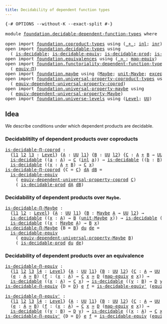 ```yaml
---
title: Decidability of dependent function types
---
```


<pre class="Agda"><a id="66" class="Symbol">{-#</a> <a id="70" class="Keyword">OPTIONS</a> <a id="78" class="Pragma">--without-K</a> <a id="90" class="Pragma">--exact-split</a> <a id="104" class="Symbol">#-}</a>

<a id="109" class="Keyword">module</a> <a id="116" href="foundation.decidable-dependent-function-types.html" class="Module">foundation.decidable-dependent-function-types</a> <a id="162" class="Keyword">where</a>

<a id="169" class="Keyword">open</a> <a id="174" class="Keyword">import</a> <a id="181" href="foundation.coproduct-types.html" class="Module">foundation.coproduct-types</a> <a id="208" class="Keyword">using</a> <a id="214" class="Symbol">(</a><a id="215" href="foundation.coproduct-types.html#1181" class="Datatype Operator">_+_</a><a id="218" class="Symbol">;</a> <a id="220" href="foundation.coproduct-types.html#1249" class="InductiveConstructor">inl</a><a id="223" class="Symbol">;</a> <a id="225" href="foundation.coproduct-types.html#1267" class="InductiveConstructor">inr</a><a id="228" class="Symbol">)</a>
<a id="230" class="Keyword">open</a> <a id="235" class="Keyword">import</a> <a id="242" href="foundation.decidable-types.html" class="Module">foundation.decidable-types</a> <a id="269" class="Keyword">using</a>
  <a id="277" class="Symbol">(</a> <a id="279" href="foundation.decidable-types.html#1915" class="Function">is-decidable</a><a id="291" class="Symbol">;</a> <a id="293" href="foundation.decidable-types.html#5692" class="Function">is-decidable-equiv</a><a id="311" class="Symbol">;</a> <a id="313" href="foundation.decidable-types.html#3314" class="Function">is-decidable-prod</a><a id="330" class="Symbol">;</a> <a id="332" href="foundation.decidable-types.html#5838" class="Function">is-decidable-equiv&#39;</a><a id="351" class="Symbol">)</a>
<a id="353" class="Keyword">open</a> <a id="358" class="Keyword">import</a> <a id="365" href="foundation.equivalences.html" class="Module">foundation.equivalences</a> <a id="389" class="Keyword">using</a> <a id="395" class="Symbol">(</a><a id="396" href="foundation-core.equivalences.html#1621" class="Function Operator">_≃_</a><a id="399" class="Symbol">;</a> <a id="401" href="foundation-core.equivalences.html#1821" class="Function">map-equiv</a><a id="410" class="Symbol">)</a>
<a id="412" class="Keyword">open</a> <a id="417" class="Keyword">import</a> <a id="424" href="foundation.functoriality-dependent-function-types.html" class="Module">foundation.functoriality-dependent-function-types</a> <a id="474" class="Keyword">using</a>
  <a id="482" class="Symbol">(</a> <a id="484" href="foundation.functoriality-dependent-function-types.html#4404" class="Function">equiv-Π</a><a id="491" class="Symbol">)</a>
<a id="493" class="Keyword">open</a> <a id="498" class="Keyword">import</a> <a id="505" href="foundation.maybe.html" class="Module">foundation.maybe</a> <a id="522" class="Keyword">using</a> <a id="528" class="Symbol">(</a><a id="529" href="foundation.maybe.html#1460" class="Function">Maybe</a><a id="534" class="Symbol">;</a> <a id="536" href="foundation.maybe.html#1514" class="Function">unit-Maybe</a><a id="546" class="Symbol">;</a> <a id="548" href="foundation.maybe.html#1582" class="Function">exception-Maybe</a><a id="563" class="Symbol">)</a>
<a id="565" class="Keyword">open</a> <a id="570" class="Keyword">import</a> <a id="577" href="foundation.universal-property-coproduct-types.html" class="Module">foundation.universal-property-coproduct-types</a> <a id="623" class="Keyword">using</a>
  <a id="631" class="Symbol">(</a> <a id="633" href="foundation.universal-property-coproduct-types.html#1627" class="Function">equiv-dependent-universal-property-coprod</a><a id="674" class="Symbol">)</a>
<a id="676" class="Keyword">open</a> <a id="681" class="Keyword">import</a> <a id="688" href="foundation.universal-property-maybe.html" class="Module">foundation.universal-property-maybe</a> <a id="724" class="Keyword">using</a>
  <a id="732" class="Symbol">(</a> <a id="734" href="foundation.universal-property-maybe.html#1970" class="Function">equiv-dependent-universal-property-Maybe</a><a id="774" class="Symbol">)</a>
<a id="776" class="Keyword">open</a> <a id="781" class="Keyword">import</a> <a id="788" href="foundation.universe-levels.html" class="Module">foundation.universe-levels</a> <a id="815" class="Keyword">using</a> <a id="821" class="Symbol">(</a><a id="822" href="Agda.Primitive.html#597" class="Postulate">Level</a><a id="827" class="Symbol">;</a> <a id="829" href="foundation-core.universe-levels.html#235" class="Primitive">UU</a><a id="831" class="Symbol">)</a>
</pre>
## Idea

We describe conditions under which dependent products are decidable.

### Decidablitilty of dependent products over coproducts

<pre class="Agda"><a id="is-decidable-Π-coprod"></a><a id="983" href="foundation.decidable-dependent-function-types.html#983" class="Function">is-decidable-Π-coprod</a> <a id="1005" class="Symbol">:</a>
  <a id="1009" class="Symbol">{</a><a id="1010" href="foundation.decidable-dependent-function-types.html#1010" class="Bound">l1</a> <a id="1013" href="foundation.decidable-dependent-function-types.html#1013" class="Bound">l2</a> <a id="1016" href="foundation.decidable-dependent-function-types.html#1016" class="Bound">l3</a> <a id="1019" class="Symbol">:</a> <a id="1021" href="Agda.Primitive.html#597" class="Postulate">Level</a><a id="1026" class="Symbol">}</a> <a id="1028" class="Symbol">{</a><a id="1029" href="foundation.decidable-dependent-function-types.html#1029" class="Bound">A</a> <a id="1031" class="Symbol">:</a> <a id="1033" href="foundation-core.universe-levels.html#235" class="Primitive">UU</a> <a id="1036" href="foundation.decidable-dependent-function-types.html#1010" class="Bound">l1</a><a id="1038" class="Symbol">}</a> <a id="1040" class="Symbol">{</a><a id="1041" href="foundation.decidable-dependent-function-types.html#1041" class="Bound">B</a> <a id="1043" class="Symbol">:</a> <a id="1045" href="foundation-core.universe-levels.html#235" class="Primitive">UU</a> <a id="1048" href="foundation.decidable-dependent-function-types.html#1013" class="Bound">l2</a><a id="1050" class="Symbol">}</a> <a id="1052" class="Symbol">{</a><a id="1053" href="foundation.decidable-dependent-function-types.html#1053" class="Bound">C</a> <a id="1055" class="Symbol">:</a> <a id="1057" href="foundation.decidable-dependent-function-types.html#1029" class="Bound">A</a> <a id="1059" href="foundation.coproduct-types.html#1181" class="Datatype Operator">+</a> <a id="1061" href="foundation.decidable-dependent-function-types.html#1041" class="Bound">B</a> <a id="1063" class="Symbol">→</a> <a id="1065" href="foundation-core.universe-levels.html#235" class="Primitive">UU</a> <a id="1068" href="foundation.decidable-dependent-function-types.html#1016" class="Bound">l3</a><a id="1070" class="Symbol">}</a> <a id="1072" class="Symbol">→</a>
  <a id="1076" href="foundation.decidable-types.html#1915" class="Function">is-decidable</a> <a id="1089" class="Symbol">((</a><a id="1091" href="foundation.decidable-dependent-function-types.html#1091" class="Bound">a</a> <a id="1093" class="Symbol">:</a> <a id="1095" href="foundation.decidable-dependent-function-types.html#1029" class="Bound">A</a><a id="1096" class="Symbol">)</a> <a id="1098" class="Symbol">→</a> <a id="1100" href="foundation.decidable-dependent-function-types.html#1053" class="Bound">C</a> <a id="1102" class="Symbol">(</a><a id="1103" href="foundation.coproduct-types.html#1249" class="InductiveConstructor">inl</a> <a id="1107" href="foundation.decidable-dependent-function-types.html#1091" class="Bound">a</a><a id="1108" class="Symbol">))</a> <a id="1111" class="Symbol">→</a> <a id="1113" href="foundation.decidable-types.html#1915" class="Function">is-decidable</a> <a id="1126" class="Symbol">((</a><a id="1128" href="foundation.decidable-dependent-function-types.html#1128" class="Bound">b</a> <a id="1130" class="Symbol">:</a> <a id="1132" href="foundation.decidable-dependent-function-types.html#1041" class="Bound">B</a><a id="1133" class="Symbol">)</a> <a id="1135" class="Symbol">→</a> <a id="1137" href="foundation.decidable-dependent-function-types.html#1053" class="Bound">C</a> <a id="1139" class="Symbol">(</a><a id="1140" href="foundation.coproduct-types.html#1267" class="InductiveConstructor">inr</a> <a id="1144" href="foundation.decidable-dependent-function-types.html#1128" class="Bound">b</a><a id="1145" class="Symbol">))</a> <a id="1148" class="Symbol">→</a>
  <a id="1152" href="foundation.decidable-types.html#1915" class="Function">is-decidable</a> <a id="1165" class="Symbol">((</a><a id="1167" href="foundation.decidable-dependent-function-types.html#1167" class="Bound">x</a> <a id="1169" class="Symbol">:</a> <a id="1171" href="foundation.decidable-dependent-function-types.html#1029" class="Bound">A</a> <a id="1173" href="foundation.coproduct-types.html#1181" class="Datatype Operator">+</a> <a id="1175" href="foundation.decidable-dependent-function-types.html#1041" class="Bound">B</a><a id="1176" class="Symbol">)</a> <a id="1178" class="Symbol">→</a> <a id="1180" href="foundation.decidable-dependent-function-types.html#1053" class="Bound">C</a> <a id="1182" href="foundation.decidable-dependent-function-types.html#1167" class="Bound">x</a><a id="1183" class="Symbol">)</a>
<a id="1185" href="foundation.decidable-dependent-function-types.html#983" class="Function">is-decidable-Π-coprod</a> <a id="1207" class="Symbol">{</a><a id="1208" class="Argument">C</a> <a id="1210" class="Symbol">=</a> <a id="1212" href="foundation.decidable-dependent-function-types.html#1212" class="Bound">C</a><a id="1213" class="Symbol">}</a> <a id="1215" href="foundation.decidable-dependent-function-types.html#1215" class="Bound">dA</a> <a id="1218" href="foundation.decidable-dependent-function-types.html#1218" class="Bound">dB</a> <a id="1221" class="Symbol">=</a>
  <a id="1225" href="foundation.decidable-types.html#5692" class="Function">is-decidable-equiv</a>
    <a id="1248" class="Symbol">(</a> <a id="1250" href="foundation.universal-property-coproduct-types.html#1627" class="Function">equiv-dependent-universal-property-coprod</a> <a id="1292" href="foundation.decidable-dependent-function-types.html#1212" class="Bound">C</a><a id="1293" class="Symbol">)</a>
    <a id="1299" class="Symbol">(</a> <a id="1301" href="foundation.decidable-types.html#3314" class="Function">is-decidable-prod</a> <a id="1319" href="foundation.decidable-dependent-function-types.html#1215" class="Bound">dA</a> <a id="1322" href="foundation.decidable-dependent-function-types.html#1218" class="Bound">dB</a><a id="1324" class="Symbol">)</a>
</pre>
### Decidability of dependent products over `Maybe`.

<pre class="Agda"><a id="is-decidable-Π-Maybe"></a><a id="1393" href="foundation.decidable-dependent-function-types.html#1393" class="Function">is-decidable-Π-Maybe</a> <a id="1414" class="Symbol">:</a>
  <a id="1418" class="Symbol">{</a><a id="1419" href="foundation.decidable-dependent-function-types.html#1419" class="Bound">l1</a> <a id="1422" href="foundation.decidable-dependent-function-types.html#1422" class="Bound">l2</a> <a id="1425" class="Symbol">:</a> <a id="1427" href="Agda.Primitive.html#597" class="Postulate">Level</a><a id="1432" class="Symbol">}</a> <a id="1434" class="Symbol">{</a><a id="1435" href="foundation.decidable-dependent-function-types.html#1435" class="Bound">A</a> <a id="1437" class="Symbol">:</a> <a id="1439" href="foundation-core.universe-levels.html#235" class="Primitive">UU</a> <a id="1442" href="foundation.decidable-dependent-function-types.html#1419" class="Bound">l1</a><a id="1444" class="Symbol">}</a> <a id="1446" class="Symbol">{</a><a id="1447" href="foundation.decidable-dependent-function-types.html#1447" class="Bound">B</a> <a id="1449" class="Symbol">:</a> <a id="1451" href="foundation.maybe.html#1460" class="Function">Maybe</a> <a id="1457" href="foundation.decidable-dependent-function-types.html#1435" class="Bound">A</a> <a id="1459" class="Symbol">→</a> <a id="1461" href="foundation-core.universe-levels.html#235" class="Primitive">UU</a> <a id="1464" href="foundation.decidable-dependent-function-types.html#1422" class="Bound">l2</a><a id="1466" class="Symbol">}</a> <a id="1468" class="Symbol">→</a>
  <a id="1472" href="foundation.decidable-types.html#1915" class="Function">is-decidable</a> <a id="1485" class="Symbol">((</a><a id="1487" href="foundation.decidable-dependent-function-types.html#1487" class="Bound">x</a> <a id="1489" class="Symbol">:</a> <a id="1491" href="foundation.decidable-dependent-function-types.html#1435" class="Bound">A</a><a id="1492" class="Symbol">)</a> <a id="1494" class="Symbol">→</a> <a id="1496" href="foundation.decidable-dependent-function-types.html#1447" class="Bound">B</a> <a id="1498" class="Symbol">(</a><a id="1499" href="foundation.maybe.html#1514" class="Function">unit-Maybe</a> <a id="1510" href="foundation.decidable-dependent-function-types.html#1487" class="Bound">x</a><a id="1511" class="Symbol">))</a> <a id="1514" class="Symbol">→</a> <a id="1516" href="foundation.decidable-types.html#1915" class="Function">is-decidable</a> <a id="1529" class="Symbol">(</a><a id="1530" href="foundation.decidable-dependent-function-types.html#1447" class="Bound">B</a> <a id="1532" href="foundation.maybe.html#1582" class="Function">exception-Maybe</a><a id="1547" class="Symbol">)</a> <a id="1549" class="Symbol">→</a>
  <a id="1553" href="foundation.decidable-types.html#1915" class="Function">is-decidable</a> <a id="1566" class="Symbol">((</a><a id="1568" href="foundation.decidable-dependent-function-types.html#1568" class="Bound">x</a> <a id="1570" class="Symbol">:</a> <a id="1572" href="foundation.maybe.html#1460" class="Function">Maybe</a> <a id="1578" href="foundation.decidable-dependent-function-types.html#1435" class="Bound">A</a><a id="1579" class="Symbol">)</a> <a id="1581" class="Symbol">→</a> <a id="1583" href="foundation.decidable-dependent-function-types.html#1447" class="Bound">B</a> <a id="1585" href="foundation.decidable-dependent-function-types.html#1568" class="Bound">x</a><a id="1586" class="Symbol">)</a>
<a id="1588" href="foundation.decidable-dependent-function-types.html#1393" class="Function">is-decidable-Π-Maybe</a> <a id="1609" class="Symbol">{</a><a id="1610" class="Argument">B</a> <a id="1612" class="Symbol">=</a> <a id="1614" href="foundation.decidable-dependent-function-types.html#1614" class="Bound">B</a><a id="1615" class="Symbol">}</a> <a id="1617" href="foundation.decidable-dependent-function-types.html#1617" class="Bound">du</a> <a id="1620" href="foundation.decidable-dependent-function-types.html#1620" class="Bound">de</a> <a id="1623" class="Symbol">=</a>
  <a id="1627" href="foundation.decidable-types.html#5692" class="Function">is-decidable-equiv</a>
    <a id="1650" class="Symbol">(</a> <a id="1652" href="foundation.universal-property-maybe.html#1970" class="Function">equiv-dependent-universal-property-Maybe</a> <a id="1693" href="foundation.decidable-dependent-function-types.html#1614" class="Bound">B</a><a id="1694" class="Symbol">)</a>
    <a id="1700" class="Symbol">(</a> <a id="1702" href="foundation.decidable-types.html#3314" class="Function">is-decidable-prod</a> <a id="1720" href="foundation.decidable-dependent-function-types.html#1617" class="Bound">du</a> <a id="1723" href="foundation.decidable-dependent-function-types.html#1620" class="Bound">de</a><a id="1725" class="Symbol">)</a>
</pre>
### Decidability of dependent products over an equivalence

<pre class="Agda"><a id="is-decidable-Π-equiv"></a><a id="1800" href="foundation.decidable-dependent-function-types.html#1800" class="Function">is-decidable-Π-equiv</a> <a id="1821" class="Symbol">:</a>
  <a id="1825" class="Symbol">{</a><a id="1826" href="foundation.decidable-dependent-function-types.html#1826" class="Bound">l1</a> <a id="1829" href="foundation.decidable-dependent-function-types.html#1829" class="Bound">l2</a> <a id="1832" href="foundation.decidable-dependent-function-types.html#1832" class="Bound">l3</a> <a id="1835" href="foundation.decidable-dependent-function-types.html#1835" class="Bound">l4</a> <a id="1838" class="Symbol">:</a> <a id="1840" href="Agda.Primitive.html#597" class="Postulate">Level</a><a id="1845" class="Symbol">}</a> <a id="1847" class="Symbol">{</a><a id="1848" href="foundation.decidable-dependent-function-types.html#1848" class="Bound">A</a> <a id="1850" class="Symbol">:</a> <a id="1852" href="foundation-core.universe-levels.html#235" class="Primitive">UU</a> <a id="1855" href="foundation.decidable-dependent-function-types.html#1826" class="Bound">l1</a><a id="1857" class="Symbol">}</a> <a id="1859" class="Symbol">{</a><a id="1860" href="foundation.decidable-dependent-function-types.html#1860" class="Bound">B</a> <a id="1862" class="Symbol">:</a> <a id="1864" href="foundation-core.universe-levels.html#235" class="Primitive">UU</a> <a id="1867" href="foundation.decidable-dependent-function-types.html#1829" class="Bound">l2</a><a id="1869" class="Symbol">}</a> <a id="1871" class="Symbol">{</a><a id="1872" href="foundation.decidable-dependent-function-types.html#1872" class="Bound">C</a> <a id="1874" class="Symbol">:</a> <a id="1876" href="foundation.decidable-dependent-function-types.html#1848" class="Bound">A</a> <a id="1878" class="Symbol">→</a> <a id="1880" href="foundation-core.universe-levels.html#235" class="Primitive">UU</a> <a id="1883" href="foundation.decidable-dependent-function-types.html#1832" class="Bound">l3</a><a id="1885" class="Symbol">}</a> <a id="1887" class="Symbol">{</a><a id="1888" href="foundation.decidable-dependent-function-types.html#1888" class="Bound">D</a> <a id="1890" class="Symbol">:</a> <a id="1892" href="foundation.decidable-dependent-function-types.html#1860" class="Bound">B</a> <a id="1894" class="Symbol">→</a> <a id="1896" href="foundation-core.universe-levels.html#235" class="Primitive">UU</a> <a id="1899" href="foundation.decidable-dependent-function-types.html#1835" class="Bound">l4</a><a id="1901" class="Symbol">}</a>
  <a id="1905" class="Symbol">(</a><a id="1906" href="foundation.decidable-dependent-function-types.html#1906" class="Bound">e</a> <a id="1908" class="Symbol">:</a> <a id="1910" href="foundation.decidable-dependent-function-types.html#1848" class="Bound">A</a> <a id="1912" href="foundation-core.equivalences.html#1621" class="Function Operator">≃</a> <a id="1914" href="foundation.decidable-dependent-function-types.html#1860" class="Bound">B</a><a id="1915" class="Symbol">)</a> <a id="1917" class="Symbol">(</a><a id="1918" href="foundation.decidable-dependent-function-types.html#1918" class="Bound">f</a> <a id="1920" class="Symbol">:</a> <a id="1922" class="Symbol">(</a><a id="1923" href="foundation.decidable-dependent-function-types.html#1923" class="Bound">x</a> <a id="1925" class="Symbol">:</a> <a id="1927" href="foundation.decidable-dependent-function-types.html#1848" class="Bound">A</a><a id="1928" class="Symbol">)</a> <a id="1930" class="Symbol">→</a> <a id="1932" href="foundation.decidable-dependent-function-types.html#1872" class="Bound">C</a> <a id="1934" href="foundation.decidable-dependent-function-types.html#1923" class="Bound">x</a> <a id="1936" href="foundation-core.equivalences.html#1621" class="Function Operator">≃</a> <a id="1938" href="foundation.decidable-dependent-function-types.html#1888" class="Bound">D</a> <a id="1940" class="Symbol">(</a><a id="1941" href="foundation-core.equivalences.html#1821" class="Function">map-equiv</a> <a id="1951" href="foundation.decidable-dependent-function-types.html#1906" class="Bound">e</a> <a id="1953" href="foundation.decidable-dependent-function-types.html#1923" class="Bound">x</a><a id="1954" class="Symbol">))</a> <a id="1957" class="Symbol">→</a>
  <a id="1961" href="foundation.decidable-types.html#1915" class="Function">is-decidable</a> <a id="1974" class="Symbol">((</a><a id="1976" href="foundation.decidable-dependent-function-types.html#1976" class="Bound">x</a> <a id="1978" class="Symbol">:</a> <a id="1980" href="foundation.decidable-dependent-function-types.html#1848" class="Bound">A</a><a id="1981" class="Symbol">)</a> <a id="1983" class="Symbol">→</a> <a id="1985" href="foundation.decidable-dependent-function-types.html#1872" class="Bound">C</a> <a id="1987" href="foundation.decidable-dependent-function-types.html#1976" class="Bound">x</a><a id="1988" class="Symbol">)</a> <a id="1990" class="Symbol">→</a> <a id="1992" href="foundation.decidable-types.html#1915" class="Function">is-decidable</a> <a id="2005" class="Symbol">((</a><a id="2007" href="foundation.decidable-dependent-function-types.html#2007" class="Bound">y</a> <a id="2009" class="Symbol">:</a> <a id="2011" href="foundation.decidable-dependent-function-types.html#1860" class="Bound">B</a><a id="2012" class="Symbol">)</a> <a id="2014" class="Symbol">→</a> <a id="2016" href="foundation.decidable-dependent-function-types.html#1888" class="Bound">D</a> <a id="2018" href="foundation.decidable-dependent-function-types.html#2007" class="Bound">y</a><a id="2019" class="Symbol">)</a>
<a id="2021" href="foundation.decidable-dependent-function-types.html#1800" class="Function">is-decidable-Π-equiv</a> <a id="2042" class="Symbol">{</a><a id="2043" class="Argument">D</a> <a id="2045" class="Symbol">=</a> <a id="2047" href="foundation.decidable-dependent-function-types.html#2047" class="Bound">D</a><a id="2048" class="Symbol">}</a> <a id="2050" href="foundation.decidable-dependent-function-types.html#2050" class="Bound">e</a> <a id="2052" href="foundation.decidable-dependent-function-types.html#2052" class="Bound">f</a> <a id="2054" class="Symbol">=</a> <a id="2056" href="foundation.decidable-types.html#5838" class="Function">is-decidable-equiv&#39;</a> <a id="2076" class="Symbol">(</a><a id="2077" href="foundation.functoriality-dependent-function-types.html#4404" class="Function">equiv-Π</a> <a id="2085" href="foundation.decidable-dependent-function-types.html#2047" class="Bound">D</a> <a id="2087" href="foundation.decidable-dependent-function-types.html#2050" class="Bound">e</a> <a id="2089" href="foundation.decidable-dependent-function-types.html#2052" class="Bound">f</a><a id="2090" class="Symbol">)</a>

<a id="is-decidable-Π-equiv&#39;"></a><a id="2093" href="foundation.decidable-dependent-function-types.html#2093" class="Function">is-decidable-Π-equiv&#39;</a> <a id="2115" class="Symbol">:</a>
  <a id="2119" class="Symbol">{</a><a id="2120" href="foundation.decidable-dependent-function-types.html#2120" class="Bound">l1</a> <a id="2123" href="foundation.decidable-dependent-function-types.html#2123" class="Bound">l2</a> <a id="2126" href="foundation.decidable-dependent-function-types.html#2126" class="Bound">l3</a> <a id="2129" href="foundation.decidable-dependent-function-types.html#2129" class="Bound">l4</a> <a id="2132" class="Symbol">:</a> <a id="2134" href="Agda.Primitive.html#597" class="Postulate">Level</a><a id="2139" class="Symbol">}</a> <a id="2141" class="Symbol">{</a><a id="2142" href="foundation.decidable-dependent-function-types.html#2142" class="Bound">A</a> <a id="2144" class="Symbol">:</a> <a id="2146" href="foundation-core.universe-levels.html#235" class="Primitive">UU</a> <a id="2149" href="foundation.decidable-dependent-function-types.html#2120" class="Bound">l1</a><a id="2151" class="Symbol">}</a> <a id="2153" class="Symbol">{</a><a id="2154" href="foundation.decidable-dependent-function-types.html#2154" class="Bound">B</a> <a id="2156" class="Symbol">:</a> <a id="2158" href="foundation-core.universe-levels.html#235" class="Primitive">UU</a> <a id="2161" href="foundation.decidable-dependent-function-types.html#2123" class="Bound">l2</a><a id="2163" class="Symbol">}</a> <a id="2165" class="Symbol">{</a><a id="2166" href="foundation.decidable-dependent-function-types.html#2166" class="Bound">C</a> <a id="2168" class="Symbol">:</a> <a id="2170" href="foundation.decidable-dependent-function-types.html#2142" class="Bound">A</a> <a id="2172" class="Symbol">→</a> <a id="2174" href="foundation-core.universe-levels.html#235" class="Primitive">UU</a> <a id="2177" href="foundation.decidable-dependent-function-types.html#2126" class="Bound">l3</a><a id="2179" class="Symbol">}</a> <a id="2181" class="Symbol">{</a><a id="2182" href="foundation.decidable-dependent-function-types.html#2182" class="Bound">D</a> <a id="2184" class="Symbol">:</a> <a id="2186" href="foundation.decidable-dependent-function-types.html#2154" class="Bound">B</a> <a id="2188" class="Symbol">→</a> <a id="2190" href="foundation-core.universe-levels.html#235" class="Primitive">UU</a> <a id="2193" href="foundation.decidable-dependent-function-types.html#2129" class="Bound">l4</a><a id="2195" class="Symbol">}</a>
  <a id="2199" class="Symbol">(</a><a id="2200" href="foundation.decidable-dependent-function-types.html#2200" class="Bound">e</a> <a id="2202" class="Symbol">:</a> <a id="2204" href="foundation.decidable-dependent-function-types.html#2142" class="Bound">A</a> <a id="2206" href="foundation-core.equivalences.html#1621" class="Function Operator">≃</a> <a id="2208" href="foundation.decidable-dependent-function-types.html#2154" class="Bound">B</a><a id="2209" class="Symbol">)</a> <a id="2211" class="Symbol">(</a><a id="2212" href="foundation.decidable-dependent-function-types.html#2212" class="Bound">f</a> <a id="2214" class="Symbol">:</a> <a id="2216" class="Symbol">(</a><a id="2217" href="foundation.decidable-dependent-function-types.html#2217" class="Bound">x</a> <a id="2219" class="Symbol">:</a> <a id="2221" href="foundation.decidable-dependent-function-types.html#2142" class="Bound">A</a><a id="2222" class="Symbol">)</a> <a id="2224" class="Symbol">→</a> <a id="2226" href="foundation.decidable-dependent-function-types.html#2166" class="Bound">C</a> <a id="2228" href="foundation.decidable-dependent-function-types.html#2217" class="Bound">x</a> <a id="2230" href="foundation-core.equivalences.html#1621" class="Function Operator">≃</a> <a id="2232" href="foundation.decidable-dependent-function-types.html#2182" class="Bound">D</a> <a id="2234" class="Symbol">(</a><a id="2235" href="foundation-core.equivalences.html#1821" class="Function">map-equiv</a> <a id="2245" href="foundation.decidable-dependent-function-types.html#2200" class="Bound">e</a> <a id="2247" href="foundation.decidable-dependent-function-types.html#2217" class="Bound">x</a><a id="2248" class="Symbol">))</a> <a id="2251" class="Symbol">→</a>
  <a id="2255" href="foundation.decidable-types.html#1915" class="Function">is-decidable</a> <a id="2268" class="Symbol">((</a><a id="2270" href="foundation.decidable-dependent-function-types.html#2270" class="Bound">y</a> <a id="2272" class="Symbol">:</a> <a id="2274" href="foundation.decidable-dependent-function-types.html#2154" class="Bound">B</a><a id="2275" class="Symbol">)</a> <a id="2277" class="Symbol">→</a> <a id="2279" href="foundation.decidable-dependent-function-types.html#2182" class="Bound">D</a> <a id="2281" href="foundation.decidable-dependent-function-types.html#2270" class="Bound">y</a><a id="2282" class="Symbol">)</a> <a id="2284" class="Symbol">→</a> <a id="2286" href="foundation.decidable-types.html#1915" class="Function">is-decidable</a> <a id="2299" class="Symbol">((</a><a id="2301" href="foundation.decidable-dependent-function-types.html#2301" class="Bound">x</a> <a id="2303" class="Symbol">:</a> <a id="2305" href="foundation.decidable-dependent-function-types.html#2142" class="Bound">A</a><a id="2306" class="Symbol">)</a> <a id="2308" class="Symbol">→</a> <a id="2310" href="foundation.decidable-dependent-function-types.html#2166" class="Bound">C</a> <a id="2312" href="foundation.decidable-dependent-function-types.html#2301" class="Bound">x</a><a id="2313" class="Symbol">)</a>
<a id="2315" href="foundation.decidable-dependent-function-types.html#2093" class="Function">is-decidable-Π-equiv&#39;</a> <a id="2337" class="Symbol">{</a><a id="2338" class="Argument">D</a> <a id="2340" class="Symbol">=</a> <a id="2342" href="foundation.decidable-dependent-function-types.html#2342" class="Bound">D</a><a id="2343" class="Symbol">}</a> <a id="2345" href="foundation.decidable-dependent-function-types.html#2345" class="Bound">e</a> <a id="2347" href="foundation.decidable-dependent-function-types.html#2347" class="Bound">f</a> <a id="2349" class="Symbol">=</a> <a id="2351" href="foundation.decidable-types.html#5692" class="Function">is-decidable-equiv</a> <a id="2370" class="Symbol">(</a><a id="2371" href="foundation.functoriality-dependent-function-types.html#4404" class="Function">equiv-Π</a> <a id="2379" href="foundation.decidable-dependent-function-types.html#2342" class="Bound">D</a> <a id="2381" href="foundation.decidable-dependent-function-types.html#2345" class="Bound">e</a> <a id="2383" href="foundation.decidable-dependent-function-types.html#2347" class="Bound">f</a><a id="2384" class="Symbol">)</a>
</pre>
